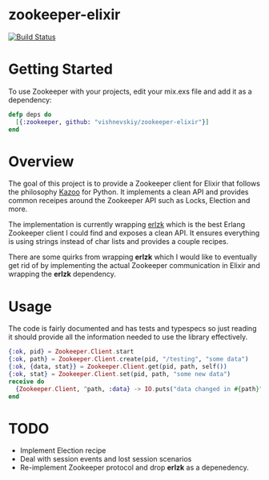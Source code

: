 zookeeper-elixir
============

[![Build Status](https://travis-ci.org/vishnevskiy/zookeeper-elixir.svg?branch=master)](https://travis-ci.org/vishnevskiy/zookeeper-elixir)

# Getting Started

To use Zookeeper with your projects, edit your mix.exs file and add it as a dependency:

```elixir
defp deps do
  [{:zookeeper, github: "vishnevskiy/zookeeper-elixir"}]
end
```

# Overview 

The goal of this project is to provide a Zookeeper client for Elixir that follows the philosophy [Kazoo](http://kazoo.readthedocs.org/) for Python. It implements a clean API and provides common receipes
around the Zookeeper API such as Locks, Election and more.

The implementation is currently wrapping [erlzk](https://github.com/huaban/erlzk) which is the best Erlang Zookeeper client I could find and exposes a clean API. It ensures everything is using strings instead of char lists and provides a couple recipes. 

There are some quirks from wrapping **erlzk** which I would like to eventually get rid of by implementing the actual Zookeeper communication in Elixir and wrapping the **erlzk** dependency. 

# Usage

The code is fairly documented and has tests and typespecs so just reading it should provide all the information needed to use the library effectively.


```elixir
{:ok, pid} = Zookeeper.Client.start
{:ok, path} = Zookeeper.Client.create(pid, "/testing", "some data")
{:ok, {data, stat}} = Zookeeper.Client.get(pid, path, self())
{:ok, stat} = Zookeeper.Client.set(pid, path, "some new data")
receive do
  {Zookeeper.Client, ^path, :data} -> IO.puts("data changed in #{path}")
end
```

# TODO

- Implement Election recipe
- Deal with session events and lost session scenarios
- Re-implement Zookeeper protocol and drop **erlzk** as a depenedency.
